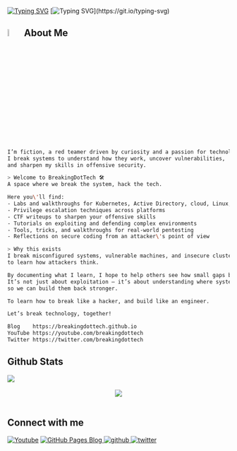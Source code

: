 [![Typing SVG](https://readme-typing-svg.demolab.com?font=Fira+Code&size=33&duration=1100&pause=1000&color=FFFFFF&background=181818&center=false&vCenter=true&repeat=false&width=500&height=40&lines=Welcome+to+BREAKING+TECH)](https://git.io/typing-svg)
[![Typing SVG](https://readme-typing-svg.demolab.com?font=Fira+Code&size=23&duration=1600&pause=1000&color=FFFFFF&background=181818&center=true&vCenter=true&repeat=false&width=450&height=40&lines=Break+the+system%2C+Hack+the+Tech.)](https://git.io/typing-svg)
## <img src = "https://i.pinimg.com/originals/3f/7e/4e/3f7e4eff7c96e9fe4b8b4b1ff3f7bdb5.gif" width = 6.5%> About Me 
```bash
I’m fiction, a red teamer driven by curiosity and a passion for technology.  
I break systems to understand how they work, uncover vulnerabilities,  
and sharpen my skills in offensive security.

> Welcome to BreakingDotTech 🛠  
A space where we break the system, hack the tech.

Here you\'ll find:
- Labs and walkthroughs for Kubernetes, Active Directory, cloud, Linux, and more  
- Privilege escalation techniques across platforms  
- CTF writeups to sharpen your offensive skills  
- Tutorials on exploiting and defending complex environments  
- Tools, tricks, and walkthroughs for real-world pentesting  
- Reflections on secure coding from an attacker\'s point of view

> Why this exists  
I break misconfigured systems, vulnerable machines, and insecure clusters  
to learn how attackers think.

By documenting what I learn, I hope to help others see how small gaps become big risks.  
It’s not just about exploitation — it’s about understanding where systems fail  
so we can build them back stronger.

To learn how to break like a hacker, and build like an engineer.

Let’s break technology, together!

Blog 	https://breakingdottech.github.io
YouTube https://youtube.com/breakingdottech
Twitter https://twitter.com/breakingdottech

```
## Github Stats  
<div align="left"><img src="https://github-readme-stats.vercel.app/api?username=breakingdottech&show_icons=true&count_private=true" align="center" /></div> </br>

<div align="center">
<img src="https://komarev.com/ghpvc/?username=breakingdottech" align="center" />
</div>  
<br>

## Connect with me  
<div align="left">
<a href="https://www.youtube.com/channel/UCHuHUhWj_CD1vkLc5zKxOuw?sub_confirmation=1"><img alt="Youtube" title="Youtube" src="https://img.shields.io/badge/-Subscribe-red?style=for-the-badge&logo=youtube&logoColor=white"/></a>
<a href="https://breakingdottech.github.io" target="_blank">
  <img src="https://img.shields.io/badge/Blog-BREAKING%20TECH-blueviolet?style=for-the-badge&logo=github&logoColor=white" alt="GitHub Pages Blog" style="margin-bottom: 5px;" />
</a>

<a href="https://github.com/breakingdottech" target="_blank">
<img src=https://img.shields.io/badge/github-%2324292e.svg?&style=for-the-badge&logo=github&logoColor=white alt=github style="margin-bottom: 5px;" />
</a>
<a href="https://twitter.com/breakingdottech" target="_blank">
<img src=https://img.shields.io/badge/twitter-%2300acee.svg?&style=for-the-badge&logo=twitter&logoColor=white alt=twitter style="margin-bottom: 5px;" />
</a>
<!-- <a href="https://linkedin.com/in/" target="_blank">
<img src=https://img.shields.io/badge/linkedin-%231E77B5.svg?&style=for-the-badge&logo=linkedin&logoColor=white alt=linkedin style="margin-bottom: 5px;" /> -->
</a>
</div>  
<br/> 

